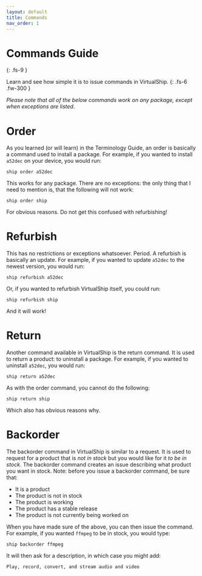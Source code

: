 ```yaml
---
layout: default
title: Commands
nav_order: 1
---
```


# Commands Guide
{: .fs-9 }

Learn and see how simple it is to issue commands in VirtualShip.
{: .fs-6 .fw-300 }

_Please note that all of the below commands work on any package, except when exceptions are listed_. 

# Order

As you learned (or will learn) in the Terminology Guide, an order is basically a command used to install a package. For example, if you wanted to install ```a52dec``` on your device, you would run:
```
ship order a52dec
```
This works for any package. There are no exceptions: the only thing that I need to mention is, that the following will not work:
```
ship order ship
```
For obvious reasons. Do not get this confused with refurbishing!

# Refurbish

This has no restrictions or exceptions whatsoever. Period. A refurbish is basically an update. For example, if you wanted to update ```a52dec``` to the newest version, you would run:
```
ship refurbish a52dec
```
Or, if you wanted to refurbish VirtualShip itself, you could run:
```
ship refurbish ship
```
And it will work! 

# Return

Another command available in VirtualShip is the return command. It is used to return a product: to uninstall a package. For example, if you wanted to uninstall ```a52dec```, you would run:
```
ship return a52dec
```
As with the order command, you cannot do the following:
```
ship return ship
```
Which also has obvious reasons why.

# Backorder

The backorder command in VirtualShip is similar to a request. It is used to request for a product that is _not in stock_ but you would like for it _to be in stock_. The backorder command creates an issue describing what product you want in stock. Note: before you issue a backorder command, be sure that:
* It is a product
* The product is not in stock
* The product is working
* The product has a stable release
* The product is not currently being worked on

When you have made sure of the above, you can then issue the command. For example, if you wanted ```ffmpeg``` to be in stock, you would type:
```
ship backorder ffmpeg
```
It will then ask for a description, in which case you might add:
```
Play, record, convert, and stream audio and video
```
